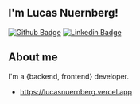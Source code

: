 ## I'm Lucas Nuernberg!

[![Github Badge](https://img.shields.io/badge/-Github-000?style=flat-square&logo=Github&logoColor=white&link=https://github.com/lucasnuernberg)](https://github.com/lucasnuernberg)
[![Linkedin Badge](https://img.shields.io/badge/-LinkedIn-blue?style=flat-square&logo=Linkedin&logoColor=white&link=https://www.linkedin.com/in/lucas-nuernberg-a0951a1b3/)](https://www.linkedin.com/in/lucas-nuernberg-a0951a1b3/)

## About me
I'm a {backend, frontend} developer.

- https://lucasnuernberg.vercel.app
